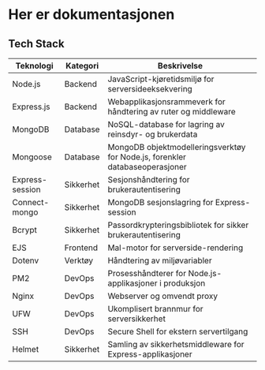# Her er dokumentasjonen

## Tech Stack

| Teknologi | Kategori | Beskrivelse |
|-----------|----------|-------------|
| Node.js | Backend | JavaScript-kjøretidsmiljø for serversideeksekvering |
| Express.js | Backend | Webapplikasjonsrammeverk for håndtering av ruter og middleware |
| MongoDB | Database | NoSQL-database for lagring av reinsdyr- og brukerdata |
| Mongoose | Database | MongoDB objektmodelleringsverktøy for Node.js, forenkler databaseoperasjoner |
| Express-session | Sikkerhet | Sesjonshåndtering for brukerautentisering |
| Connect-mongo | Sikkerhet | MongoDB sesjonslagring for Express-session |
| Bcrypt | Sikkerhet | Passordkrypteringsbibliotek for sikker brukerautentisering |
| EJS | Frontend | Mal-motor for serverside-rendering |
| Dotenv | Verktøy | Håndtering av miljøvariabler |
| PM2 | DevOps | Prosesshåndterer for Node.js-applikasjoner i produksjon |
| Nginx | DevOps | Webserver og omvendt proxy |
| UFW | DevOps | Ukomplisert brannmur for serversikkerhet |
| SSH | DevOps | Secure Shell for ekstern servertilgang |
| Helmet | Sikkerhet | Samling av sikkerhetsmiddleware for Express-applikasjoner |
